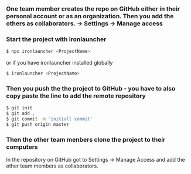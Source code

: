 ### One team member creates the repo on GitHub either in their personal account or as an organization. Then you add the others as collaborators. -> Settings -> Manage access


### Start the project with Ironlauncher

```bash
$ npx ironlauncher <ProjectName>
```
or if you have ironlauncher installed globally
```bash
$ ironlauncher <ProjectName>
```

### Then you push the the project to GitHub - you have to also copy paste the line to add the remote repository

```bash
$ git init
$ git add .
$ git commit -m 'initiall commit'
$ git push origin master
```

### Then the other team menbers clone the project to their computers

In the repository on GitHub got to Settings -> Manage Access and add the other team members as collaborators.
